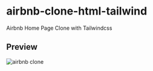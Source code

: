 # airbnb-clone-html-tailwind
Airbnb Home Page Clone with Tailwindcss

## Preview
![airbnb clone](https://raw.githubusercontent.com/riabhsh/airbnb-clone-html-tailwind/main/snap.png)

